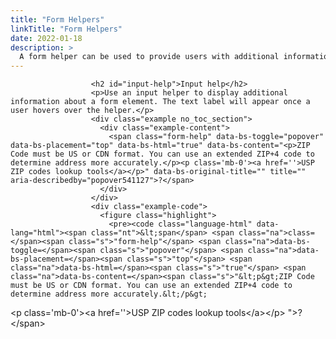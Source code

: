 ```yaml
---
title: "Form Helpers"
linkTitle: "Form Helpers"
date: 2022-01-18
description: >
  A form helper can be used to provide users with additional information about the elements of a form that may be unclear.
---
```


<div class="markdown">

                      <h2 id="input-help">Input help</h2>
                      <p>Use an input helper to display additional information about a form element. The text label will appear once a user hovers over the helper.</p>
                      <div class="example no_toc_section">
                        <div class="example-content">
                          <span class="form-help" data-bs-toggle="popover" data-bs-placement="top" data-bs-html="true" data-bs-content="<p>ZIP Code must be US or CDN format. You can use an extended ZIP+4 code to determine address more accurately.</p><p class='mb-0'><a href=''>USP ZIP codes lookup tools</a></p>" data-bs-original-title="" title="" aria-describedby="popover541127">?</span>
                        </div>
                      </div>
                      <div class="example-code">
                        <figure class="highlight">
                          <pre><code class="language-html" data-lang="html"><span class="nt">&lt;span</span> <span class="na">class=</span><span class="s">"form-help"</span> <span class="na">data-bs-toggle=</span><span class="s">"popover"</span> <span class="na">data-bs-placement=</span><span class="s">"top"</span> <span class="na">data-bs-html=</span><span class="s">"true"</span> <span class="na">data-bs-content=</span><span class="s">"&lt;p&gt;ZIP Code must be US or CDN format. You can use an extended ZIP+4 code to determine address more accurately.&lt;/p&gt;
&lt;p class='mb-0'&gt;&lt;a href=''&gt;USP ZIP codes lookup tools&lt;/a&gt;&lt;/p&gt;
"</span><span class="nt">&gt;</span>?<span class="nt">&lt;/span&gt;</span></code></pre>
                        </figure>
                      </div>
                    </div>